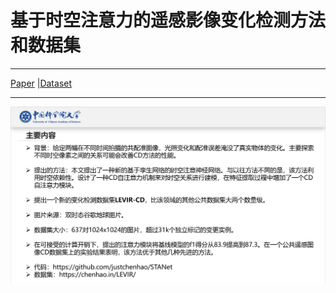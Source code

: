 # 基于时空注意力的遥感影像变化检测方法和数据集
-----------------------------
 [Paper](https://www.mdpi.com/2072-4292/12/10/1662) |[Dataset](https://chenhao.in/LEVIR/)
******
![ohh！可能出了一点问题](主要内容.png)

